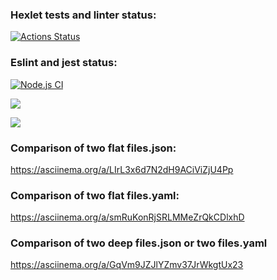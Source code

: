 ### Hexlet tests and linter status:
[![Actions Status](https://github.com/Nafanya-dev/frontend-project-lvl2/workflows/hexlet-check/badge.svg)](https://github.com/Nafanya-dev/frontend-project-lvl2/actions)

### Eslint and jest status:
[![Node.js CI](https://github.com/Nafanya-dev/frontend-project-lvl2/actions/workflows/node.js.yml/badge.svg)](https://github.com/Nafanya-dev/frontend-project-lvl2/actions/workflows/node.js.yml)

<a href="https://codeclimate.com/github/codeclimate/codeclimate/maintainability"><img src="https://api.codeclimate.com/v1/badges/a99a88d28ad37a79dbf6/maintainability" /></a>

<a href="https://codeclimate.com/github/codeclimate/codeclimate/test_coverage"><img src="https://api.codeclimate.com/v1/badges/a99a88d28ad37a79dbf6/test_coverage" /></a>

### Comparison of two flat files.json:
https://asciinema.org/a/LIrL3x6d7N2dH9ACiViZjU4Pp

### Comparison of two flat files.yaml:
https://asciinema.org/a/smRuKonRjSRLMMeZrQkCDlxhD

### Comparison of two deep files.json or two files.yaml
https://asciinema.org/a/GqVm9JZJlYZmv37JrWkgtUx23

